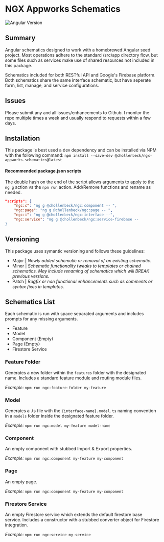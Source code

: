 # NGX Appworks Schematics

![Angular Version](https://img.shields.io/badge/Angular-v14.0.0-informational)

## Summary
Angular schematics designed to work with a homebrewed Angular seed project. Most operations adhere to the standard /src/app directory flow, but some files such as services make use of shared resources not included in this package.

Schematics included for both RESTful API and Google's Firebase platform. Both schematics share the same interface schematic, but have seperate form, list, manage, and service configurations.

## Issues
Please submit any and all issues/enhancements to Github. I monitor the repo multiple times a week and usually respond to requests within a few days.

## Installation
This package is best used a dev dependency and can be installed via NPM with the following command:
`npm install --save-dev @chollenbeck/ngx-appworks-schematics@latest`

#### Recommended package.json scripts
The double hash on the end of the script allows arguments to apply to the `ng g` action vs the `npm run` action. Add/Remove functions and rename as needed.


```json
"scripts": {
    "ngc:c": "ng g @chollenbeck/ngc:component -- ",
    "ngc:page": "ng g @chollenbeck/ngc:page -- ",
    "ngc:i": "ng g @chollenbeck/ngc:interface --",
    "ngc:service": "ng g @chollenbeck/ngc:service-firebase --
}
```

## Versioning
This package uses symantic versioning and follows these guidelines:

- Major | *Newly added schematic or removal of an existing schematic.*
- Minor | *Schematic functionality tweaks to templates or chained schematics. May include renaming of schematics which will BREAK previous versions.*
- Patch | *Bugfix or non functional enhancements such as comments or syntax fixes in templates.*


## Schematics List
Each schematic is run with space separated arguments and includes prompts for any missing arguments.

- Feature
- Model
- Component (Empty)
- Page (Empty)
- Firestore Service


### Feature Folder
Generates a new folder within the `features` folder with the designated name. Includes a standard feature module and routing module files.

*Example:* `npm run ngc:feature-folder my-feature`


### Model
Generates a .ts file with the `{interface-name}.model.ts` naming convention in a `models` folder inside the designated feature folder.

*Example:* `npm run ngc:model my-feature model-name`

### Component
An empty component with stubbed Import & Export properties.

*Example:* `npm run ngc:component my-feature my-component`


### Page
An empty page.

*Example:* `npm run ngc:component my-feature my-component`


### Firestore Service
An empty Firestore service which extends the default firestore base service. Includes a constructor with a stubbed converter object for Firestore integration.

*Example:* `npm run ngc:service my-service`
